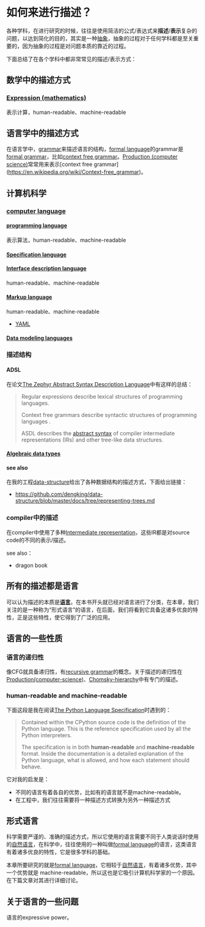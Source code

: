# 如何来进行描述？

各种学科，在进行研究的时候，往往是使用简洁的公式/表达式来**描述**/**表示**复杂的问题，以达到简化的目的，其实是一种[抽象](https://en.wikipedia.org/wiki/Abstraction)，抽象的过程对于任何学科都是至关重要的，因为抽象的过程是对问题本质的靠近的过程。

下面总结了在各个学科中都非常常见的描述/表示方式：

## 数学中的描述方式

### [Expression (mathematics)](https://en.wikipedia.org/wiki/Expression_(mathematics))

表示计算，human-readable、machine-readable



## 语言学中的描述方式

在语言学中，[grammar](https://en.wikipedia.org/wiki/Grammar)来描述语言的结构，[formal language](https://en.wikipedia.org/wiki/Well-formed_formula)的grammar是[formal grammar](https://en.wikipedia.org/wiki/Formal_grammar)，比如[context free grammar](https://en.wikipedia.org/wiki/Context-free_grammar)。[Production (computer science)](https://en.wikipedia.org/wiki/Production_(computer_science))常常用来表示[context free grammar](https://en.wikipedia.org/wiki/Context-free_grammar)。



## 计算机科学

### [сomputer language](https://en.wikipedia.org/wiki/Computer_language)

#### [programming language](https://en.wikipedia.org/wiki/Programming_language)

表示算法，human-readable、machine-readable

#### [Specification language](https://en.wikipedia.org/wiki/Specification_language)



#### [Interface description language](https://en.wikipedia.org/wiki/Interface_description_language)

human-readable、machine-readable

#### [Markup language](https://en.wikipedia.org/wiki/Markup_language)

human-readable、machine-readable

- [YAML](https://en.wikipedia.org/wiki/YAML)

#### [Data modeling languages](https://en.wikipedia.org/wiki/Category:Data_modeling_languages)

### 描述结构

#### ADSL

在论文[The Zephyr Abstract Syntax Description Language](https://www.cs.princeton.edu/research/techreps/TR-554-97)中有这样的总结：

> Regular expressions describe lexical structures  of programming languages.
>
> Context free grammars describe syntactic structures of programming languages .
>
> ASDL describes the [abstract syntax](https://en.wikipedia.org/wiki/Abstract_syntax)  of compiler intermediate representations (IRs) and other tree-like data
> structures.

#### [Algebraic data types](https://en.wikipedia.org/wiki/Algebraic_data_type)

#### see also

在我的工程[data-structure](https://github.com/dengking/data-structure)给出了各种数据结构的描述方式，下面给出链接：

- https://github.com/dengking/data-structure/blob/master/docs/tree/representing-trees.md



### compiler中的描述

在compiler中使用了多种[Intermediate representation](https://en.wikipedia.org/wiki/Intermediate_representation)，这些IR都是对source code的不同的表示/描述。

see also：

- dragon book





## 所有的描述都是语言

可以认为描述的本质是[**语言**](https://en.wikipedia.org/wiki/Language)。在本书开头就已经对语言进行了分类，在本章，我们关注的是一种称为“形式语言”的语言，在后面，我们将看到它具备这诸多优良的特性，正是这些特性，使它得到了广泛的应用。



## 语言的一些性质

### 语言的递归性

像CFG就具备递归性，有[recursive grammar](https://en.wikipedia.org/wiki/Recursive_grammar)的概念。关于描述的递归性在[Production(computer-science)](./Formal-grammar/wikipedia-Production(computer-science).md)、[Chomsky-hierarchy](./Formal-grammar/Chomsky-hierarchy/wikipedia-Chomsky-hierarchy.md)中有专门的描述。



### human-readable and machine-readable 

下面这段是我在阅读[The Python Language Specification](https://realpython.com/cpython-source-code-guide/#the-python-language-specification)时遇到的：

> Contained within the CPython source code is the definition of the Python language. This is the reference specification used by all the Python interpreters.
>
> The specification is in both **human-readable** and **machine-readable** format. Inside the documentation is a detailed explanation of the Python language, what is allowed, and how each statement should behave.

它对我的启发是：

- 不同的语言有着各自的优势，比如有的语言就不是machine-readable。
- 在工程中，我们往往需要将一种描述方式转换为另外一种描述方式



## 形式语言

科学需要严谨的、准确的描述方式，所以它使用的语言需要不同于人类说话时使用的[自然语言](https://en.wikipedia.org/wiki/Natural_language)，在科学中，往往使用的一种叫做[formal language](https://en.wikipedia.org/wiki/Well-formed_formula)的语言，这类语言有着诸多优良的特性，它是很多学科的基础。

本章所要研究的就是[formal language](https://en.wikipedia.org/wiki/Well-formed_formula)，它相较于[自然语言](https://en.wikipedia.org/wiki/Natural_language)，有着诸多优势，其中一个优势就是 machine-readable，所以这也是它吸引计算机科学家的一个原因。在下篇文章对其进行详细讨论。



## 关于语言的一些问题

语言的expressive power。

